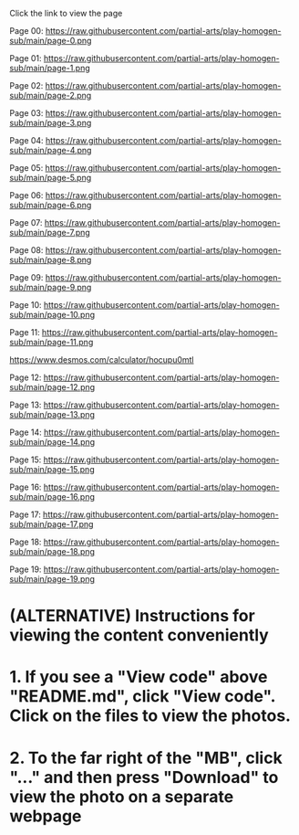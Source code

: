 Click the link to view the page

Page 00: https://raw.githubusercontent.com/partial-arts/play-homogen-sub/main/page-0.png

Page 01: https://raw.githubusercontent.com/partial-arts/play-homogen-sub/main/page-1.png

Page 02: https://raw.githubusercontent.com/partial-arts/play-homogen-sub/main/page-2.png

Page 03: https://raw.githubusercontent.com/partial-arts/play-homogen-sub/main/page-3.png

Page 04: https://raw.githubusercontent.com/partial-arts/play-homogen-sub/main/page-4.png

Page 05: https://raw.githubusercontent.com/partial-arts/play-homogen-sub/main/page-5.png

Page 06: https://raw.githubusercontent.com/partial-arts/play-homogen-sub/main/page-6.png

Page 07: https://raw.githubusercontent.com/partial-arts/play-homogen-sub/main/page-7.png

Page 08: https://raw.githubusercontent.com/partial-arts/play-homogen-sub/main/page-8.png

Page 09: https://raw.githubusercontent.com/partial-arts/play-homogen-sub/main/page-9.png

Page 10: https://raw.githubusercontent.com/partial-arts/play-homogen-sub/main/page-10.png

Page 11: https://raw.githubusercontent.com/partial-arts/play-homogen-sub/main/page-11.png

https://www.desmos.com/calculator/hocupu0mtl

Page 12: https://raw.githubusercontent.com/partial-arts/play-homogen-sub/main/page-12.png

Page 13: https://raw.githubusercontent.com/partial-arts/play-homogen-sub/main/page-13.png

Page 14: https://raw.githubusercontent.com/partial-arts/play-homogen-sub/main/page-14.png

Page 15: https://raw.githubusercontent.com/partial-arts/play-homogen-sub/main/page-15.png

Page 16: https://raw.githubusercontent.com/partial-arts/play-homogen-sub/main/page-16.png

Page 17: https://raw.githubusercontent.com/partial-arts/play-homogen-sub/main/page-17.png

Page 18: https://raw.githubusercontent.com/partial-arts/play-homogen-sub/main/page-18.png

Page 19: https://raw.githubusercontent.com/partial-arts/play-homogen-sub/main/page-19.png

# (ALTERNATIVE) Instructions for viewing the content conveniently
# 1. If you see a "View code" above "README.md", click "View code". Click on the files to view the photos.
# 2. To the far right of the "MB", click "..." and then press "Download" to view the photo on a separate webpage

